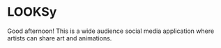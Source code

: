 # LOOKSy
Good afternoon! This is a wide audience social media application where artists can share art and animations. 

